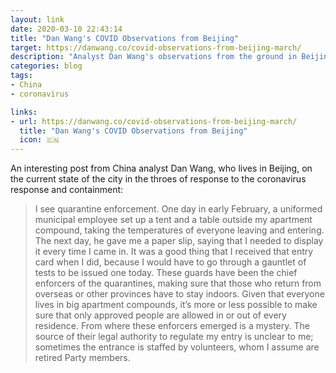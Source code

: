 ```yaml
---
layout: link
date: 2020-03-10 22:43:14
title: "Dan Wang's COVID Observations from Beijing"
target: https://danwang.co/covid-observations-from-beijing-march/
description: "Analyst Dan Wang's observations from the ground in Beijing, March 2020."
categories: blog
tags:
- China
- coronavirus

links:
- url: https://danwang.co/covid-observations-from-beijing-march/
  title: "Dan Wang's COVID Observations from Beijing"
  icon: 🇨🇳
---
```


An interesting post from China analyst Dan Wang, who lives in Beijing, on the current state of the city in the throes of response to the coronavirus response and containment:

> I see quarantine enforcement. One day in early February, a uniformed municipal employee set up a tent and a table outside my apartment compound, taking the temperatures of everyone leaving and entering. The next day, he gave me a paper slip, saying that I needed to display it every time I came in. It was a good thing that I received that entry card when I did, because I would have to go through a gauntlet of tests to be issued one today. These guards have been the chief enforcers of the quarantines, making sure that those who return from overseas or other provinces have to stay indoors. Given that everyone lives in big apartment compounds, it’s more or less possible to make sure that only approved people are allowed in or out of every residence. From where these enforcers emerged is a mystery. The source of their legal authority to regulate my entry is unclear to me; sometimes the entrance is staffed by volunteers, whom I assume are retired Party members.
